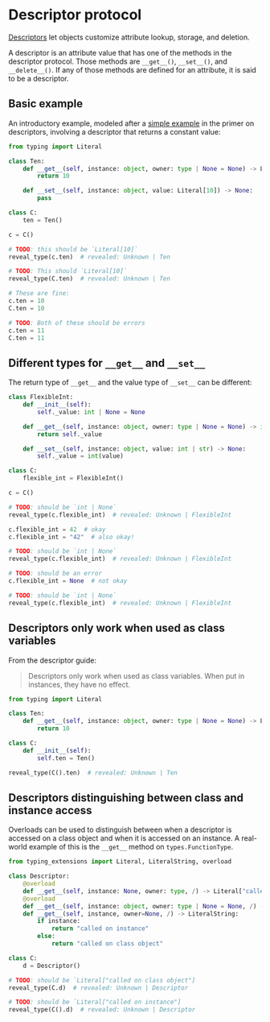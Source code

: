 # Descriptor protocol

[Descriptors] let objects customize attribute lookup, storage, and deletion.

A descriptor is an attribute value that has one of the methods in the descriptor protocol. Those
methods are `__get__()`, `__set__()`, and `__delete__()`. If any of those methods are defined for an
attribute, it is said to be a descriptor.

## Basic example

An introductory example, modeled after a [simple example] in the primer on descriptors, involving a
descriptor that returns a constant value:

```py
from typing import Literal

class Ten:
    def __get__(self, instance: object, owner: type | None = None) -> Literal[10]:
        return 10

    def __set__(self, instance: object, value: Literal[10]) -> None:
        pass

class C:
    ten = Ten()

c = C()

# TODO: this should be `Literal[10]`
reveal_type(c.ten)  # revealed: Unknown | Ten

# TODO: This should `Literal[10]`
reveal_type(C.ten)  # revealed: Unknown | Ten

# These are fine:
c.ten = 10
C.ten = 10

# TODO: Both of these should be errors
c.ten = 11
C.ten = 11
```

## Different types for `__get__` and `__set__`

The return type of `__get__` and the value type of `__set__` can be different:

```py
class FlexibleInt:
    def __init__(self):
        self._value: int | None = None

    def __get__(self, instance: object, owner: type | None = None) -> int | None:
        return self._value

    def __set__(self, instance: object, value: int | str) -> None:
        self._value = int(value)

class C:
    flexible_int = FlexibleInt()

c = C()

# TODO: should be `int | None`
reveal_type(c.flexible_int)  # revealed: Unknown | FlexibleInt

c.flexible_int = 42  # okay
c.flexible_int = "42"  # also okay!

# TODO: should be `int | None`
reveal_type(c.flexible_int)  # revealed: Unknown | FlexibleInt

# TODO: should be an error
c.flexible_int = None  # not okay

# TODO: should be `int | None`
reveal_type(c.flexible_int)  # revealed: Unknown | FlexibleInt
```

## Descriptors only work when used as class variables

From the descriptor guide:

> Descriptors only work when used as class variables. When put in instances, they have no effect.

```py
from typing import Literal

class Ten:
    def __get__(self, instance: object, owner: type | None = None) -> Literal[10]:
        return 10

class C:
    def __init__(self):
        self.ten = Ten()

reveal_type(C().ten)  # revealed: Unknown | Ten
```

## Descriptors distinguishing between class and instance access

Overloads can be used to distinguish between when a descriptor is accessed on a class object and
when it is accessed on an instance. A real-world example of this is the `__get__` method on
`types.FunctionType`.

```py
from typing_extensions import Literal, LiteralString, overload

class Descriptor:
    @overload
    def __get__(self, instance: None, owner: type, /) -> Literal["called on class object"]: ...
    @overload
    def __get__(self, instance: object, owner: type | None = None, /) -> Literal["called on instance"]: ...
    def __get__(self, instance, owner=None, /) -> LiteralString:
        if instance:
            return "called on instance"
        else:
            return "called on class object"

class C:
    d = Descriptor()

# TODO: should be `Literal["called on class object"]
reveal_type(C.d)  # revealed: Unknown | Descriptor

# TODO: should be `Literal["called on instance"]
reveal_type(C().d)  # revealed: Unknown | Descriptor
```

[descriptors]: https://docs.python.org/3/howto/descriptor.html
[simple example]: https://docs.python.org/3/howto/descriptor.html#simple-example-a-descriptor-that-returns-a-constant
